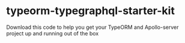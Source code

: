 # typeorm-typegraphql-starter-kit
Download this code to help you get your TypeORM and Apollo-server project up and running out of the box
